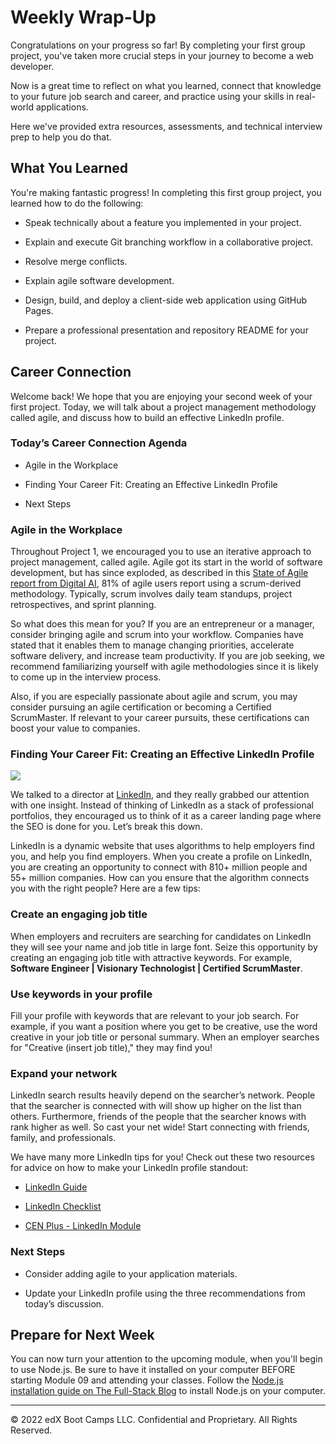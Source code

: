 # Weekly Wrap-Up
Congratulations on your progress so far! By completing your first group project, you've taken more crucial steps in your journey to become a web developer.

Now is a great time to reflect on what you learned, connect that knowledge to your future job search and career, and practice using your skills in real-world applications.

Here we've provided extra resources, assessments, and technical interview prep to help you do that.

## What You Learned
You're making fantastic progress! In completing this first group project, you learned how to do the following:

* Speak technically about a feature you implemented in your project.

* Explain and execute Git branching workflow in a collaborative project.

* Resolve merge conflicts.

* Explain agile software development.

* Design, build, and deploy a client-side web application using GitHub Pages.

* Prepare a professional presentation and repository README for your project.

## Career Connection
Welcome back! We hope that you are enjoying your second week of your first project. Today, we will talk about a project management methodology called agile, and discuss how to build an effective LinkedIn profile.

### Today’s Career Connection Agenda
* Agile in the Workplace

* Finding Your Career Fit: Creating an Effective LinkedIn Profile

* Next Steps

### Agile in the Workplace
Throughout Project 1, we encouraged you to use an iterative approach to project management, called agile. Agile got its start in the world of software development, but has since exploded, as described in this [State of Agile report from Digital AI](https://digital.ai/resource-center/analyst-reports/state-of-agile-report), 81% of agile users report using a scrum-derived methodology. Typically, scrum involves daily team standups, project retrospectives, and sprint planning.

So what does this mean for you? If you are an entrepreneur or a manager, consider bringing agile and scrum into your workflow. Companies have stated that it enables them to manage changing priorities, accelerate software delivery, and increase team productivity. If you are job seeking, we recommend familiarizing yourself with agile methodologies since it is likely to come up in the interview process.

Also, if you are especially passionate about agile and scrum, you may consider pursuing an agile certification or becoming a Certified ScrumMaster. If relevant to your career pursuits, these certifications can boost your value to companies.

### Finding Your Career Fit: Creating an Effective LinkedIn Profile

![](../../../unit-overview/images/coding-career-application-materials.png)

We talked to a director at [LinkedIn](https://www.linkedin.com/), and they really grabbed our attention with one insight. Instead of thinking of LinkedIn as a stack of professional portfolios, they encouraged us to think of it as a career landing page where the SEO is done for you. Let’s break this down.

LinkedIn is a dynamic website that uses algorithms to help employers find you, and help you find employers. When you create a profile on LinkedIn, you are creating an opportunity to connect with 810+ million people and 55+ million companies. How can you ensure that the algorithm connects you with the right people? Here are a few tips:

### Create an engaging job title
When employers and recruiters are searching for candidates on LinkedIn they will see your name and job title in large font. Seize this opportunity by creating an engaging job title with attractive keywords. For example, **Software Engineer | Visionary Technologist | Certified ScrumMaster**.

### Use keywords in your profile
Fill your profile with keywords that are relevant to your job search. For example, if you want a position where you get to be creative, use the word creative in your job title or personal summary. When an employer searches for "Creative (insert job title)," they may find you!

### Expand your network
LinkedIn search results heavily depend on the searcher’s network. People that the searcher is connected with will show up higher on the list than others. Furthermore, friends of the people that the searcher knows with rank higher as well. So cast your net wide! Start connecting with friends, family, and professionals.

We have many more LinkedIn tips for you! Check out these two resources for advice on how to make your LinkedIn profile standout:

* [LinkedIn Guide](https://careernetwork.2u.com/articles/linkedin-guide/)

* [LinkedIn Checklist](https://docs.google.com/document/d/1Op80ZgkXY3bVtTFdY6UiQLxAJw8LBeWpcfARgbZATy8/edit)

* [CEN Plus - LinkedIn Module](https://bit.ly/CENPlus)

### Next Steps
* Consider adding agile to your application materials.

* Update your LinkedIn profile using the three recommendations from today’s discussion.

## Prepare for Next Week
You can now turn your attention to the upcoming module, when you'll begin to use Node.js. Be sure to have it installed on your computer BEFORE starting Module 09 and attending your classes. Follow the [Node.js installation guide on The Full-Stack Blog](https://coding-boot-camp.github.io/full-stack/nodejs/how-to-install-nodejs) to install Node.js on your computer.

---
© 2022 edX Boot Camps LLC. Confidential and Proprietary. All Rights Reserved.
